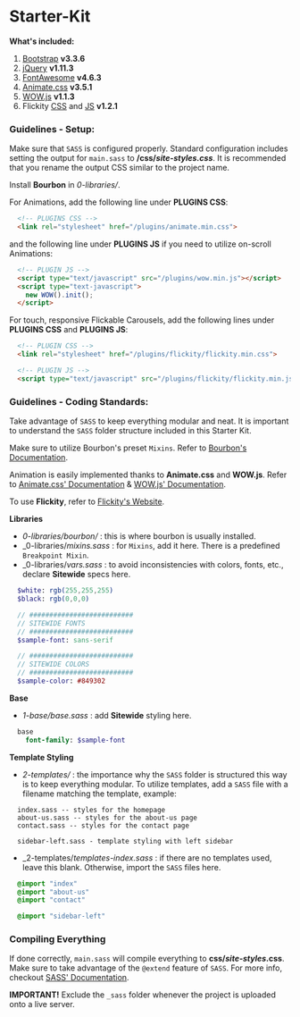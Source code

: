 # Starter-Kit

**What's included:**

1. [Bootstrap](http://getbootstrap.com/) **v3.3.6**
2. [jQuery](https://jquery.com/download/) **v1.11.3**
3. [FontAwesome](https://fortawesome.github.io/Font-Awesome/icons/) **v4.6.3**
4. [Animate.css](https://github.com/daneden/animate.css/blob/master/animate.min.css) **v3.5.1**
5. [WOW.js](https://github.com/matthieua/WOW/blob/master/dist/wow.min.js) **v1.1.3**
6. Flickity [CSS](https://github.com/metafizzy/flickity/blob/master/dist/flickity.min.css) and [JS](https://github.com/metafizzy/flickity/blob/master/dist/flickity.pkgd.min.js) **v1.2.1**

### **Guidelines - Setup:**

Make sure that `SASS` is configured properly. Standard configuration includes setting the output for `main.sass` to **/css/_site-styles.css_**. It is recommended that you rename the output CSS similar to the project name.

Install **Bourbon** in _0-libraries/_.

For Animations, add the following line under **PLUGINS CSS**:

```html
  <!-- PLUGINS CSS -->
  <link rel="stylesheet" href="/plugins/animate.min.css">
```

and the following line under **PLUGINS JS** if you need to utilize on-scroll Animations:

```html
  <!-- PLUGIN JS -->
  <script type="text/javascript" src="/plugins/wow.min.js"></script>
  <script type="text-javascript">
    new WOW().init();
  </script>
```

For touch, responsive Flickable Carousels, add the following lines under **PLUGINS CSS** and **PLUGINS JS**:

```html
  <!-- PLUGIN CSS -->
  <link rel="stylesheet" href="/plugins/flickity/flickity.min.css">
```

```html
  <!-- PLUGIN JS -->
  <script type="text/javascript" src="/plugins/flickity/flickity.min.js"></script>
```

### **Guidelines - Coding Standards:**

Take advantage of `SASS` to keep everything modular and neat. It is important to understand the `SASS` folder structure included in this Starter Kit.

Make sure to utilize Bourbon's preset `Mixins`. Refer to [Bourbon's Documentation](http://bourbon.io/docs/).

Animation is easily implemented thanks to **Animate.css** and **WOW.js**. Refer to [Animate.css' Documentation](https://github.com/daneden/animate.css#usage) & [WOW.js' Documentation](http://mynameismatthieu.com/WOW/docs.html).

To use **Flickity**, refer to [Flickity's Website](http://flickity.metafizzy.co/).

**Libraries**

- _0-libraries/bourbon/_ : this is where bourbon is usually installed.
- _0-libraries/_mixins.sass_ : for `Mixins`, add it here. There is a predefined `Breakpoint Mixin`.
- _0-libraries/_vars.sass_ : to avoid inconsistencies with colors, fonts, etc., declare **Sitewide** specs here.

```sass
  $white: rgb(255,255,255)
  $black: rgb(0,0,0)

  // ##########################
  // SITEWIDE FONTS
  // ##########################
  $sample-font: sans-serif

  // ##########################
  // SITEWIDE COLORS
  // ##########################
  $sample-color: #849302
```

**Base**

- _1-base/base.sass_ : add **Sitewide** styling here.

```sass
  base
    font-family: $sample-font
```

**Template Styling**

- _2-templates/_ : the importance why the `SASS` folder is structured this way is to keep everything modular. To utilize templates, add a `SASS` file with a filename matching the template, example:

```
  index.sass -- styles for the homepage
  about-us.sass -- styles for the about-us page
  contact.sass -- styles for the contact page

  sidebar-left.sass - template styling with left sidebar
```

- _2-templates/_templates-index.sass_ : if there are no templates used, leave this blank. Otherwise, import the `SASS` files here.

```sass
  @import "index"
  @import "about-us"
  @import "contact"

  @import "sidebar-left"
```

### **Compiling Everything**

If done correctly, `main.sass` will compile everything to **css/_site-styles_.css**. Make sure to take advantage of the `@extend` feature of `SASS`. For more info, checkout [SASS' Documentation](http://sass-lang.com/guide).

**IMPORTANT!** Exclude the `_sass` folder whenever the project is uploaded onto a live server.
